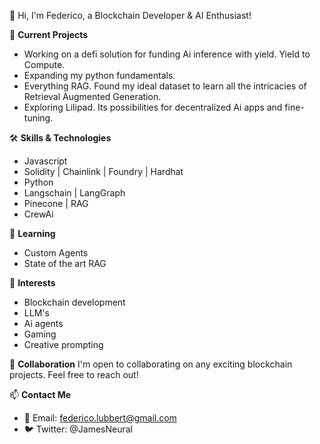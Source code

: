 👋 Hi, I'm Federico, a Blockchain Developer & AI Enthusiast!

🔭 **Current Projects**
-  Working on a defi solution for funding Ai inference with yield. Yield to Compute.
-  Expanding my python fundamentals.
-  Everything RAG. Found my ideal dataset to learn all the intricacies of Retrieval Augmented Generation.
-  Exploring Lilipad. Its possibilities for decentralized Ai apps and fine-tuning.

🛠 **Skills & Technologies**
- Javascript
- Solidity | Chainlink | Foundry | Hardhat
- Python
- Langschain | LangGraph
- Pinecone | RAG
- CrewAi

🌱 **Learning**
- Custom Agents
- State of the art RAG

👀 **Interests**
- Blockchain development
- LLM's
- Ai agents
- Gaming
- Creative prompting

💞️ **Collaboration**
I'm open to collaborating on any exciting blockchain projects. Feel free to reach out!

📫 **Contact Me**
- 📧 Email: federico.lubbert@gmail.com
- 🐦 Twitter: @JamesNeural
